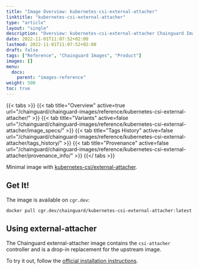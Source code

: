 ```yaml
---
title: "Image Overview: kubernetes-csi-external-attacher"
linktitle: "kubernetes-csi-external-attacher"
type: "article"
layout: "single"
description: "Overview: kubernetes-csi-external-attacher Chainguard Image"
date: 2022-11-01T11:07:52+02:00
lastmod: 2022-11-01T11:07:52+02:00
draft: false
tags: ["Reference", "Chainguard Images", "Product"]
images: []
menu:
  docs:
    parent: "images-reference"
weight: 500
toc: true
---
```


{{< tabs >}}
{{< tab title="Overview" active=true url="/chainguard/chainguard-images/reference/kubernetes-csi-external-attacher/" >}}
{{< tab title="Variants" active=false url="/chainguard/chainguard-images/reference/kubernetes-csi-external-attacher/image_specs/" >}}
{{< tab title="Tags History" active=false url="/chainguard/chainguard-images/reference/kubernetes-csi-external-attacher/tags_history/" >}}
{{< tab title="Provenance" active=false url="/chainguard/chainguard-images/reference/kubernetes-csi-external-attacher/provenance_info/" >}}
{{</ tabs >}}



<!--overview:start-->
Minimal image with [kubernetes-csi/external-attacher](https://github.com/kubernetes-csi/external-attacher).
<!--overview:end-->

<!--getting:start-->
## Get It!
The image is available on `cgr.dev`:

```
docker pull cgr.dev/chainguard/kubernetes-csi-external-attacher:latest
```
<!--getting:end-->

<!--body:start-->
## Using external-attacher

The Chainguard external-attacher image contains the `csi-attacher` controller and is a drop-in replacement for the upstream image.

To try it out, follow the [official installation
instructions](https://github.com/kubernetes-csi/external-attacher/blob/master/README.md#usage).
<!--body:end-->

